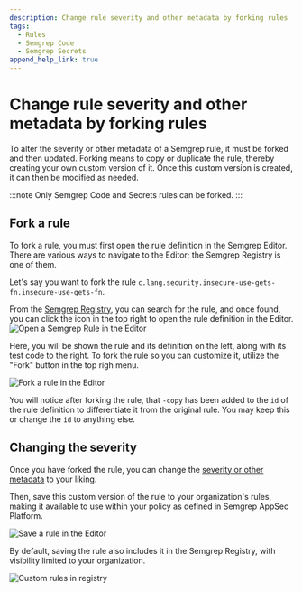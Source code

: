 ```yaml
---
description: Change rule severity and other metadata by forking rules
tags:
  - Rules
  - Semgrep Code
  - Semgrep Secrets
append_help_link: true
---
```


# Change rule severity and other metadata by forking rules

To alter the severity or other metadata of a Semgrep rule, it must be forked and then updated. Forking means to copy or duplicate the rule, thereby creating your own custom version of it. Once this custom version is created, it can then be modified as needed.

:::note
Only Semgrep Code and Secrets rules can be forked.
:::

## Fork a rule

To fork a rule, you must first open the rule definition in the Semgrep Editor. There are various ways to navigate to the Editor; the Semgrep Registry is one of them.

Let's say you want to fork the rule `c.lang.security.insecure-use-gets-fn.insecure-use-gets-fn`.

From the [Semgrep Registry](https://semgrep.dev/r), you can search for the rule, and once found, you can click the icon in the top right to open the rule definition in the Editor.
![Open a Semgrep Rule in the Editor](/img/kb/open_rule_in_editor.png)

Here, you will be shown the rule and its definition on the left, along with its test code to the right. To fork the rule so you can customize it, utilize the "Fork" button in the top righ menu.

![Fork a rule in the Editor](/img/kb/fork_rule_editor.png)

You will notice after forking the rule, that `-copy` has been added to the `id` of the rule definition to differentiate it from the original rule. You may keep this or change the `id` to anything else.

## Changing the severity

Once you have forked the rule, you can change the [severity or other metadata](/docs/writing-rules/rule-syntax#required) to your liking. 

Then, save this custom version of the rule to your organization's rules, making it available to use within your policy as defined in Semgrep AppSec Platform.

![Save a rule in the Editor](/img/kb/save_rule_editor.png)

By default, saving the rule also includes it in the Semgrep Registry, with visibility limited to your organization.

![Custom rules in registry](/img/kb/custom_rules_in_editor.png)

